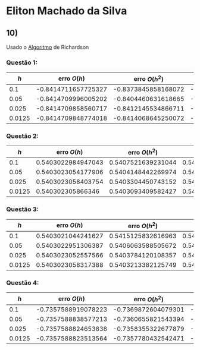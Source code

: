 # Eliton Machado da Silva

## 10)

Usado o [Algoritmo](https://github.com/EMachad0/P1ANN/blob/master/Questao9/richardson.py) de Richardson

### Questão 1:
|$h$|erro $O(h)$|erro $O(h^2)$|erro $O(h^4)$|
|--|--|--|--|
|0.1|-0.8414711657725327|-0.8373845858168072|-0.8415612982761268|
|0.05|-0.8414709996005202|-0.8404460631618665|-0.8414760256460218|
|0.025|-0.8414709858560717|-0.8412145534866711|-0.8414712906281198|
|0.0125|-0.8414709848774018|-0.8414068645250072|-0.8414710037781957|

### Questão 2:
|$h$|erro $O(h)$|erro $O(h^2)$|erro $O(h^4)$|
|--|--|--|--|
|0.1|0.5403022984947043|0.5407521639231044|0.5403005070032606|
|0.05|0.5403023054177906|0.5404148442269974|0.540302193338656|
|0.025|0.5403023058403754|0.5403304450743152|0.5403022988334759|
|0.0125|0.540302305866346|0.5403093409582427|0.540302305428446|

### Questão 3:
|$h$|erro $O(h)$|erro $O(h^2)$|erro $O(h^4)$|
|--|--|--|--|
|0.1|0.5403021044241627|0.5415125832616963|0.5402663631130586|
|0.05|0.5403022951306387|0.5406063588505672|0.5403000445577247|
|0.025|0.5403023052557566|0.5403784120108357|0.5403021643022908|
|0.0125|0.5403023058317388|0.5403213382125749|0.5403022970166111|

### Questão 4:
|$h$|erro $O(h)$|erro $O(h^2)$|erro $O(h^4)$|
|--|--|--|--|
|0.1|-0.7357588919078223|-0.7369872604079301|-0.7357680241529193|
|0.05|-0.7357588838577213|-0.7360655821543394|-0.7357594849270432|
|0.025|-0.7357588824653838|-0.7358355322677879|-0.7357589204984263|
|0.0125|-0.7357588823513564|-0.7357780432542471|-0.7357588847353493|

